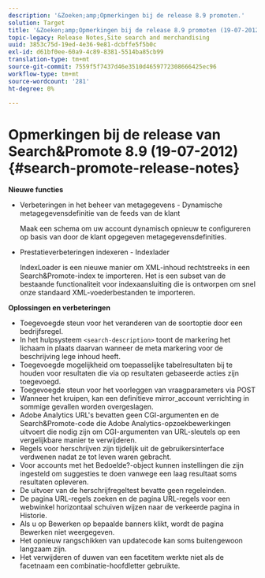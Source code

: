 ```yaml
---
description: '&Zoeken;amp;Opmerkingen bij de release 8.9 promoten.'
solution: Target
title: '&Zoeken;amp;Opmerkingen bij de release 8.9 promoten (19-07-2012)'
topic-legacy: Release Notes,Site search and merchandising
uuid: 3853c75d-19ed-4e36-9e81-dcbffe5f5b0c
exl-id: d61bf0ee-60a9-4c89-8381-5514ba85cb99
translation-type: tm+mt
source-git-commit: 7559f5f7437d46e3510d4659772308666425ec96
workflow-type: tm+mt
source-wordcount: '281'
ht-degree: 0%

---
```


# Opmerkingen bij de release van Search&amp;Promote 8.9 (19-07-2012){#search-promote-release-notes}

**Nieuwe functies**

* Verbeteringen in het beheer van metagegevens - Dynamische metagegevensdefinitie van de feeds van de klant

   Maak een schema om uw account dynamisch opnieuw te configureren op basis van door de klant opgegeven metagegevensdefinities.
* Prestatieverbeteringen indexeren - Indexlader

   IndexLoader is een nieuwe manier om XML-inhoud rechtstreeks in een Search&amp;Promote-index te importeren. Het is een subset van de bestaande functionaliteit voor indexaansluiting die is ontworpen om snel onze standaard XML-voederbestanden te importeren.

**Oplossingen en verbeteringen**

* Toegevoegde steun voor het veranderen van de soortoptie door een bedrijfsregel.
* In het hulpsysteem `<search-description>` toont de markering het lichaam in plaats daarvan wanneer de meta markering voor de beschrijving lege inhoud heeft.
* Toegevoegde mogelijkheid om toepasselijke tabelresultaten bij te houden voor resultaten die via op resultaten gebaseerde acties zijn toegevoegd.
* Toegevoegde steun voor het voorleggen van vraagparameters via POST
* Wanneer het kruipen, kan een definitieve mirror_account verrichting in sommige gevallen worden overgeslagen.
* Adobe Analytics URL&#39;s bevatten geen CGI-argumenten en de Search&amp;Promote-code die Adobe Analytics-opzoekbewerkingen uitvoert die nodig zijn om CGI-argumenten van URL-sleutels op een vergelijkbare manier te verwijderen.
* Regels voor herschrijven zijn tijdelijk uit de gebruikersinterface verdwenen nadat ze tot leven waren gebracht.
* Voor accounts met het Bedoelde?-object kunnen instellingen die zijn ingesteld om suggesties te doen vanwege een laag resultaat soms resultaten opleveren.
* De uitvoer van de herschrijfregeltest bevatte geen regeleinden.
* De pagina URL-regels zoeken en de pagina URL-regels voor een webwinkel horizontaal schuiven wijzen naar de verkeerde pagina in Historie.
* Als u op Bewerken op bepaalde banners klikt, wordt de pagina Bewerken niet weergegeven.
* Het opnieuw rangschikken van updatecode kan soms buitengewoon langzaam zijn.
* Het verwijderen of duwen van een facetitem werkte niet als de facetnaam een combinatie-hoofdletter gebruikte.

